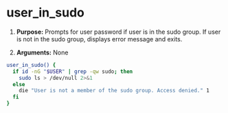# user_in_sudo

1. **Purpose:** Prompts for user password if user is in the sudo group. If user is not in the sudo group, displays error message and exits.

2. **Arguments:** None

```bash
user_in_sudo() {
  if id -nG "$USER" | grep -qw sudo; then
    sudo ls > /dev/null 2>&1
  else
    die "User is not a member of the sudo group. Access denied." 1
  fi
}
```
